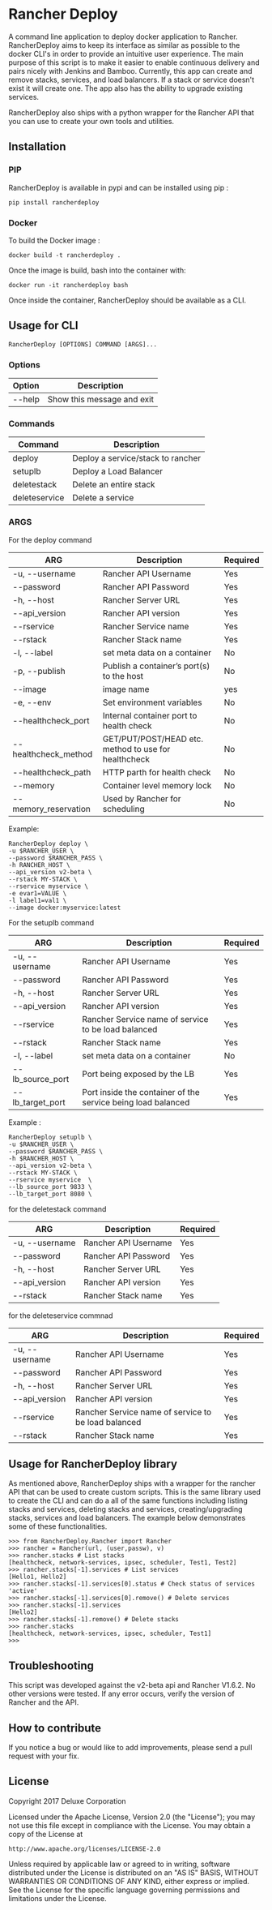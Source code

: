 # Rancher Deploy


A command line application to deploy docker application to Rancher. 
RancherDeploy aims to keep its interface as similar as possible to
the docker CLI's in order to provide an intuitive user experience.
The main purpose of this script is to make it easier 
to enable continuous delivery and pairs nicely with Jenkins and Bamboo.
Currently, this app can create and remove stacks, services, and load
balancers. If a stack or service doesn't exist it will create one.
The app also has the ability to upgrade existing services.

RancherDeploy also ships with a python wrapper for the Rancher API
that you can use to create your own tools and utilities.

## Installation

### PIP

RancherDeploy is available in pypi and can be installed 
using pip : 

``` pip install rancherdeploy  ```

### Docker

To build the Docker image :

``` docker build -t rancherdeploy .  ```

Once the image is build, bash into the container with:

``` docker run -it rancherdeploy bash ```

Once inside the container, RancherDeploy should be available as a CLI.

## Usage for CLI

``` RancherDeploy [OPTIONS] COMMAND [ARGS]...  ```


### Options

| Option | Description                |
| ------ | -------------------------- |
| --help | Show this message and exit |

### Commands

| Command       | Description                       |
| ------------- | --------------------------------- |
| deploy        | Deploy a service/stack to rancher |
| setuplb       | Deploy a Load Balancer            |
| deletestack   | Delete an entire stack            |
| deleteservice | Delete a service                  |


### ARGS

For the deploy command

| ARG                  | Description                                          | Required |
| -------------------- | ---------------------------------------------------- | -------- |
| -u, --username       | Rancher API Username                                 | Yes      |
| --password           | Rancher API Password                                 | Yes      |
| -h, --host           | Rancher Server URL                                   | Yes      |
| --api_version        | Rancher API version                                  | Yes      |
| --rservice           | Rancher Service name                                 | Yes      |
| --rstack             | Rancher Stack name                                   | Yes      |
| -l, --label          | set meta data on a container                         | No       |
| -p, --publish        | Publish a container’s port(s) to the host            | No       |
| --image              | image name                                           | yes      |
| -e, --env            | Set environment variables                            | No       |
| --healthcheck_port   | Internal container port to health check              | No       |
| --healthcheck_method | GET/PUT/POST/HEAD etc. method to use for healthcheck | No       |
| --healthcheck_path   | HTTP parth for health check                          | No       |
| --memory             | Container level memory lock                          | No       |
| --memory_reservation | Used by Rancher for scheduling                       | No       |

Example:

```
RancherDeploy deploy \
-u $RANCHER_USER \
--password $RANCHER_PASS \
-h RANCHER_HOST \
--api_version v2-beta \
--rstack MY-STACK \
--rservice myservice \
-e evar1=VALUE \
-l label1=val1 \
--image docker:myservice:latest
```

For the setuplb command

| ARG              | Description                                                  | Required |
| ---------------- | ------------------------------------------------------------ | -------- |
| -u, --username   | Rancher API Username                                         | Yes      |
| --password       | Rancher API Password                                         | Yes      |
| -h, --host       | Rancher Server URL                                           | Yes      |
| --api_version    | Rancher API version                                          | Yes      |
| --rservice       | Rancher Service name of service to be load balanced          | Yes      |
| --rstack         | Rancher Stack name                                           | Yes      |
| -l, --label      | set meta data on a container                                 | No       |
| --lb_source_port | Port being exposed by the LB                                 | Yes      |
| --lb_target_port | Port inside the container of the service being load balanced | Yes      |

Example :

```
RancherDeploy setuplb \
-u $RANCHER_USER \
--password $RANCHER_PASS \
-h $RANCHER_HOST \
--api_version v2-beta \
--rstack MY-STACK \
--rservice myservice  \
--lb_source_port 9833 \
--lb_target_port 8080 \
```


for the deletestack command

| ARG              | Description                                                  | Required |
| ---------------- | ------------------------------------------------------------ | -------- |
| -u, --username   | Rancher API Username                                         | Yes      |
| --password       | Rancher API Password                                         | Yes      |
| -h, --host       | Rancher Server URL                                           | Yes      |
| --api_version    | Rancher API version                                          | Yes      |
| --rstack         | Rancher Stack name                                           | Yes      |

for the deleteservice commnad 

| ARG              | Description                                                  | Required |
| ---------------- | ------------------------------------------------------------ | -------- |
| -u, --username   | Rancher API Username                                         | Yes      |
| --password       | Rancher API Password                                         | Yes      |
| -h, --host       | Rancher Server URL                                           | Yes      |
| --api_version    | Rancher API version                                          | Yes      |
| --rservice       | Rancher Service name of service to be load balanced          | Yes      |
| --rstack         | Rancher Stack name                                           | Yes      |


## Usage for RancherDeploy library

As mentioned above, RancherDeploy ships with a wrapper for the rancher 
API that can be used to create custom scripts. This is the same 
library used to create the CLI and can do a all of the same functions 
including listing stacks and services, deleting stacks and services,
creating/upgrading stacks, services and load balancers. The example 
below demonstrates some of these functionalities.

```
>>> from RancherDeploy.Rancher import Rancher
>>> rancher = Rancher(url, (user,passw), v)
>>> rancher.stacks # List stacks
[healthcheck, network-services, ipsec, scheduler, Test1, Test2]
>>> rancher.stacks[-1].services # List services
[Hello1, Hello2]
>>> rancher.stacks[-1].services[0].status # Check status of services
'active'
>>> rancher.stacks[-1].services[0].remove() # Delete services
>>> rancher.stacks[-1].services
[Hello2]
>>> rancher.stacks[-1].remove() # Delete stacks
>>> rancher.stacks
[healthcheck, network-services, ipsec, scheduler, Test1]
>>>
```

## Troubleshooting


This script was developed against the v2-beta api and Rancher
V1.6.2. No other versions were tested.  If any error occurs, verify the
version of Rancher and the API.

## How to contribute

If you notice a bug or would like to add improvements, please send a pull request with your fix.

## License 

Copyright 2017 Deluxe Corporation

Licensed under the Apache License, Version 2.0 (the "License");
you may not use this file except in compliance with the License.
You may obtain a copy of the License at

    http://www.apache.org/licenses/LICENSE-2.0

Unless required by applicable law or agreed to in writing, software
distributed under the License is distributed on an "AS IS" BASIS,
WITHOUT WARRANTIES OR CONDITIONS OF ANY KIND, either express or implied.
See the License for the specific language governing permissions and
limitations under the License.
